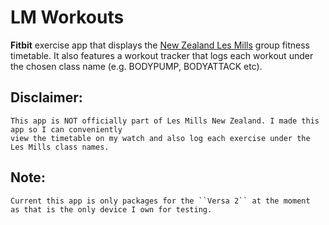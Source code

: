 # LM Workouts

**Fitbit** exercise app that displays the <a href="https://www.lesmills.co.nz/timetable">New Zealand Les Mills</a> group fitness timetable. It also features a workout tracker that logs each workout under the chosen class name (e.g. BODYPUMP, BODYATTACK etc).

  ## Disclaimer:
    This app is NOT officially part of Les Mills New Zealand. I made this app so I can conveniently 
    view the timetable on my watch and also log each exercise under the Les Mills class names.

 ## Note:
    Current this app is only packages for the ``Versa 2`` at the moment 
    as that is the only device I own for testing.
